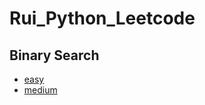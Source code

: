 # Rui_Python_Leetcode

## Binary Search 
* [easy](https://github.com/wangruinju/Rui_Python_Leetcode/blob/master/Binary%20Search/easy.md)
* [medium](https://github.com/wangruinju/Rui_Python_Leetcode/blob/master/Binary%20Search/medium.md)
